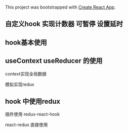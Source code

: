 This project was bootstrapped with [Create React App](https://github.com/facebook/create-react-app).

## 自定义hook 实现计数器 可暂停 设置延时

## hook基本使用

## useContext useReducer 的使用 

context实现全局数据

模拟实现redux

## hook 中使用redux

插件使用 redux-react-hook

react-redux 直接使用


